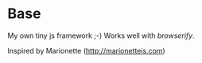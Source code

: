 # Base
My own tiny js framework ;-)
Works well with *browserify*.

Inspired by Marionette (http://marionettejs.com)
